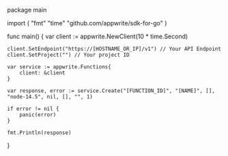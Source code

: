 package main

import (
    "fmt"
    "time"
    "github.com/appwrite/sdk-for-go"
)

func main() {
    var client := appwrite.NewClient(10 * time.Second)

    client.SetEndpoint("https://[HOSTNAME_OR_IP]/v1") // Your API Endpoint
    client.SetProject("") // Your project ID

    var service := appwrite.Functions{
        client: &client
    }

    var response, error := service.Create("[FUNCTION_ID]", "[NAME]", [], "node-14.5", nil, [], "", 1)

    if error != nil {
        panic(error)
    }

    fmt.Println(response)
}

